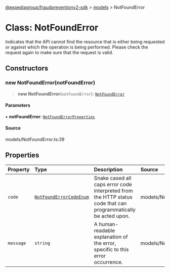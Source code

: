 [@expediagroup/fraudpreventionv2-sdk](../../index.md) > [models](../index.md) > NotFoundError

# Class: NotFoundError

Indicates that the API cannot find the resource that is either being requested or against which the operation is being performed. Please check the request again to make sure that the request is valid.

## Constructors

### new NotFoundError(notFoundError)

> **new NotFoundError**(`notFoundError`): [`NotFoundError`](NotFoundError.md)

#### Parameters

▪ **notFoundError**: [`NotFoundErrorProperties`](../interfaces/NotFoundErrorProperties.md)

#### Source

models/NotFoundError.ts:39

## Properties

| Property | Type | Description | Source |
| :------ | :------ | :------ | :------ |
| `code` | [`NotFoundErrorCodeEnum`](../type-aliases/NotFoundErrorCodeEnum.md) | Snake cased all caps error code interpreted from the HTTP status code that can programmatically be acted upon. | models/NotFoundError.ts:32 |
| `message` | `string` | A human-readable explanation of the error, specific to this error occurrence. | models/NotFoundError.ts:37 |
